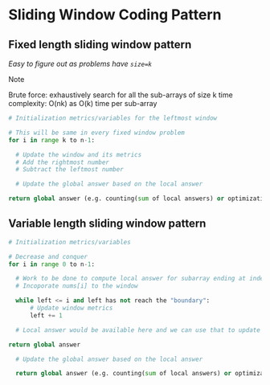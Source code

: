 # Sliding Window Coding Pattern

## Fixed length sliding window pattern

_Easy to figure out as problems have `size=k`_

> [!NOTE]
> Brute force: exhaustively search for all the sub-arrays of size k
> time complexity: O(nk) as O(k) time per sub-array

```python
# Initialization metrics/variables for the leftmost window

# This will be same in every fixed window problem
for i in range k to n-1:

  # Update the window and its metrics
  # Add the rightmost number
  # Subtract the leftmost number

  # Update the global answer based on the local answer

return global answer (e.g. counting(sum of local answers) or optimization(min, max, avg, etc))
```

## Variable length sliding window pattern

```python
# Initialization metrics/variables

# Decrease and conquer
for i in range 0 to n-1:

  # Work to be done to compute local answer for subarray ending at index i
  # Incoporate nums[i] to the window

  while left <= i and left has not reach the "boundary":
      # Update window metrics
      left += 1

  # Local answer would be available here and we can use that to update global answer

return global answer

  # Update the global answer based on the local answer

  return global answer (e.g. counting(sum of local answers) or optimization(min, max, avg, etc))
```
